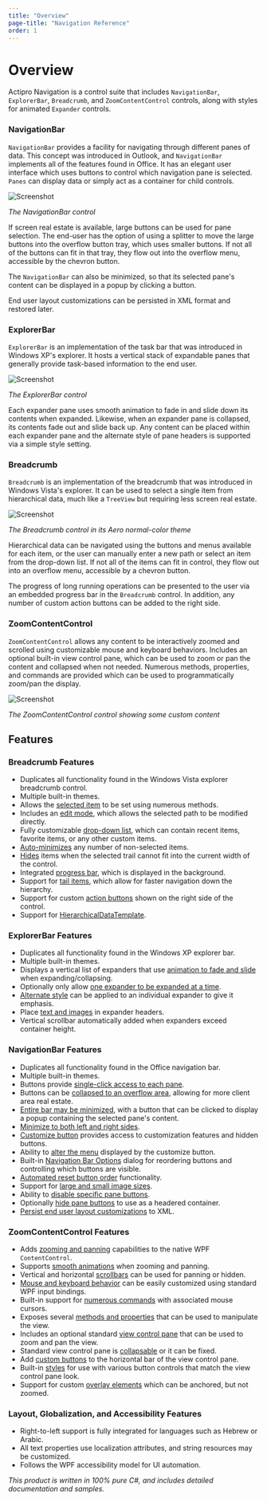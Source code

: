 ```yaml
---
title: "Overview"
page-title: "Navigation Reference"
order: 1
---
```

# Overview

Actipro Navigation is a control suite that includes `NavigationBar`, `ExplorerBar`, `Breadcrumb`, and `ZoomContentControl` controls, along with styles for animated `Expander` controls.

### NavigationBar

`NavigationBar` provides a facility for navigating through different panes of data.  This concept was introduced in Outlook, and `NavigationBar` implements all of the features found in Office.  It has an elegant user interface which uses buttons to control which navigation pane is selected. `Panes` can display data or simply act as a container for child controls.

![Screenshot](images/navigationbar.png)

*The NavigationBar control*

If screen real estate is available, large buttons can be used for pane selection.  The end-user has the option of using a splitter to move the large buttons into the overflow button tray, which uses smaller buttons. If not all of the buttons can fit in that tray, they flow out into the overflow menu, accessible by the chevron button.

The `NavigationBar` can also be minimized, so that its selected pane's content can be displayed in a popup by clicking a button.

End user layout customizations can be persisted in XML format and restored later.

### ExplorerBar

`ExplorerBar` is an implementation of the task bar that was introduced in Windows XP's explorer.  It hosts a vertical stack of expandable panes that generally provide task-based information to the end user.

![Screenshot](images/explorerbar.png)

*The ExplorerBar control*

Each expander pane uses smooth animation to fade in and slide down its contents when expanded.  Likewise, when an expander pane is collapsed, its contents fade out and slide back up.  Any content can be placed within each expander pane and the alternate style of pane headers is supported via a simple style setting.

### Breadcrumb

`Breadcrumb` is an implementation of the breadcrumb that was introduced in Windows Vista's explorer. It can be used to select a single item from hierarchical data, much like a `TreeView` but requiring less screen real estate.

![Screenshot](images/breadcrumb-theme-aero-normal-color.gif)

*The Breadcrumb control in its Aero normal-color theme*

Hierarchical data can be navigated using the buttons and menus available for each item, or the user can manually enter a new path or select an item from the drop-down list. If not all of the items can fit in control, they flow out into an overflow menu, accessible by a chevron button.

The progress of long running operations can be presented to the user via an embedded progress bar in the `Breadcrumb` control.  In addition, any number of custom action buttons can be added to the right side.

### ZoomContentControl

`ZoomContentControl` allows any content to be interactively zoomed and scrolled using customizable mouse and keyboard behaviors.  Includes an optional built-in view control pane, which can be used to zoom or pan the content and collapsed when not needed.  Numerous methods, properties, and commands are provided which can be used to programmatically zoom/pan the display.

![Screenshot](images/zoomcontentcontrol-teaser.png)

*The ZoomContentControl control showing some custom content*

## Features

### Breadcrumb Features

- Duplicates all functionality found in the Windows Vista explorer breadcrumb control.
- Multiple built-in themes.
- Allows the [selected item](breadcrumb-features/item-selection.md) to be set using numerous methods.
- Includes an [edit mode](breadcrumb-features/edit-mode.md), which allows the selected path to be modified directly.
- Fully customizable [drop-down list](breadcrumb-features/edit-mode.md), which can contain recent items, favorite items, or any other custom items.
- [Auto-minimizes](breadcrumb-features/auto-minimize.md) any number of non-selected items.
- [Hides](breadcrumb-features/overflow.md) items when the selected trail cannot fit into the current width of the control.
- Integrated [progress bar](breadcrumb-features/progressbar.md), which is displayed in the background.
- Support for [tail items](breadcrumb-features/tail-items.md), which allow for faster navigation down the hierarchy.
- Support for custom [action buttons](breadcrumb-features/action-buttons.md) shown on the right side of the control.
- Support for [HierarchicalDataTemplate](breadcrumb-features/hierarchical-data.md).

### ExplorerBar Features

- Duplicates all functionality found in the Windows XP explorer bar.
- Multiple built-in themes.
- Displays a vertical list of expanders that use [animation to fade and slide](explorerbar-features/expand-collapse.md) when expanding/collapsing.
- Optionally only allow [one expander to be expanded at a time](explorerbar-features/expand-collapse.md).
- [Alternate style](explorerbar-features/headers-and-content.md) can be applied to an individual expander to give it emphasis.
- Place [text and images](explorerbar-features/headers-and-content.md) in expander headers.
- Vertical scrollbar automatically added when expanders exceed container height.

### NavigationBar Features

- Duplicates all functionality found in the Office navigation bar.
- Multiple built-in themes.
- Buttons provide [single-click access to each pane](navigationbar-features/pane-buttons-and-selection.md).
- Buttons can be [collapsed to an overflow area](navigationbar-features/pane-buttons-and-selection.md), allowing for more client area real estate.
- [Entire bar may be minimized](navigationbar-features/minimization.md), with a button that can be clicked to display a popup containing the selected pane's content.
- [Minimize to both left and right sides](navigationbar-features/minimization.md).
- [Customize button](navigationbar-features/customize-button.md) provides access to customization features and hidden buttons.
- Ability to [alter the menu](navigationbar-features/customize-button.md) displayed by the customize button.
- Built-in [Navigation Bar Options](navigationbar-features/options-window.md) dialog for reordering buttons and controlling which buttons are visible.
- [Automated reset button order](navigationbar-features/options-window.md) functionality.
- Support for [large and small image sizes](navigationbar-features/pane-buttons-and-selection.md).
- Ability to [disable specific pane buttons](navigationbar-features/pane-buttons-and-selection.md).
- Optionally [hide pane buttons](navigationbar-features/hiding-pane-buttons.md) to use as a headered container.
- [Persist end user layout customizations](navigationbar-features/layout-serialization.md) to XML.

### ZoomContentControl Features

- Adds [zooming and panning](zoomcontentcontrol-features/view-manipulation.md) capabilities to the native WPF `ContentControl`.
- Supports [smooth animations](zoomcontentcontrol-features/view-manipulation.md) when zooming and panning.
- Vertical and horizontal [scrollbars](zoomcontentcontrol-features/view-manipulation.md) can be used for panning or hidden.
- [Mouse and keyboard behavior](zoomcontentcontrol-features/input-bindings.md) can be easily customized using standard WPF input bindings.
- Built-in support for [numerous commands](zoomcontentcontrol-features/view-manipulation.md) with associated mouse cursors.
- Exposes several [methods and properties](zoomcontentcontrol-features/view-manipulation.md) that can be used to manipulate the view.
- Includes an optional standard [view control pane](zoomcontentcontrol-features/view-control-pane.md) that can be used to zoom and pan the view.
- Standard view control pane is [collapsable](zoomcontentcontrol-features/view-control-pane.md) or it can be fixed.
- Add [custom buttons](zoomcontentcontrol-features/view-control-pane.md) to the horizontal bar of the view control pane.
- Built-in [styles](zoomcontentcontrol-features/view-control-pane.md) for use with various button controls that match the view control pane look.
- Support for custom [overlay elements](zoomcontentcontrol-features/overlays.md) which can be anchored, but not zoomed.

### Layout, Globalization, and Accessibility Features

- Right-to-left support is fully integrated for languages such as Hebrew or Arabic.
- All text properties use localization attributes, and string resources may be customized.
- Follows the WPF accessibility model for UI automation.

*This product is written in 100% pure C#, and includes detailed documentation and samples.*
